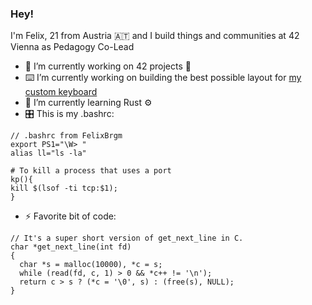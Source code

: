 ### Hey!

I'm Felix, 21 from Austria 🇦🇹 and I build things and communities at 42 Vienna as Pedagogy Co-Lead
- :telescope: I’m currently working on 42 projects :whale:
- ⌨️ I’m currently working on building the best possible layout for [my custom keyboard](https://github.com/FelixBrgm/goos)
- 🌱 I’m currently learning Rust ⚙️
- 🎛 This is my .bashrc: 
```
// .bashrc from FelixBrgm
export PS1="\W> "
alias ll="ls -la"

# To kill a process that uses a port
kp(){ 
kill $(lsof -ti tcp:$1);
}
```
- ⚡ Favorite bit of code: 
```
// It's a super short version of get_next_line in C.
char *get_next_line(int fd)
{
  char *s = malloc(10000), *c = s;
  while (read(fd, c, 1) > 0 && *c++ != '\n');
  return c > s ? (*c = '\0', s) : (free(s), NULL);
}
```

